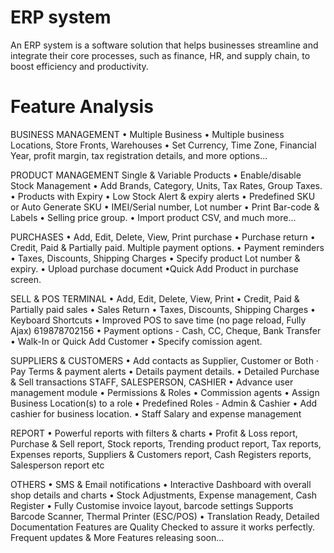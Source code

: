 # ERP system
An ERP system is a software solution that helps businesses streamline and integrate their core processes, such as finance, HR, and supply chain, to boost efficiency and productivity.

# Feature Analysis

BUSINESS MANAGEMENT
• Multiple Business
• Multiple business Locations, Store Fronts, Warehouses
• Set Currency, Time Zone, Financial Year, profit margin, tax
registration details, and more options...

PRODUCT MANAGEMENT
Single & Variable Products
• Enable/disable Stock Management
• Add Brands, Category, Units, Tax Rates, Group Taxes.
• Products with Expiry
• Low Stock Alert & expiry alerts
• Predefined SKU or Auto Generate SKU
• IMEI/Serial number, Lot number
• Print Bar-code & Labels
• Selling price group.
• Import product CSV, and much more...

PURCHASES
• Add, Edit, Delete, View, Print purchase
• Purchase return
• Credit, Paid & Partially paid. Multiple payment options.
• Payment reminders
• Taxes, Discounts, Shipping Charges
• Specify product Lot number & expiry.
• Upload purchase document
•Quick Add Product in purchase screen.

SELL & POS TERMINAL
• Add, Edit, Delete, View, Print
• Credit, Paid & Partially paid sales
• Sales Return
• Taxes, Discounts, Shipping Charges
• Keyboard Shortcuts
• Improved POS to save time (no page
reload, Fully Ajax)
619878702156
• Payment options - Cash, CC, Cheque, Bank
Transfer
• Walk-In or Quick Add Customer
• Specify comission agent.

SUPPLIERS & CUSTOMERS
• Add contacts as Supplier, Customer or Both
⋅
Pay Terms & payment alerts
• Details payment details.
• Detailed Purchase & Sell transactions
STAFF, SALESPERSON, CASHIER
• Advance user management module
• Permissions & Roles
• Commission agents
• Assign Business Location(s) to a role
• Predefined Roles - Admin & Cashier
• Add cashier for business location.
• Staff Salary and expense management

REPORT
• Powerful reports with filters & charts
• Profit & Loss report, Purchase & Sell report, Stock reports,
Trending product report, Tax reports, Expenses reports,
Suppliers & Customers report, Cash Registers reports,
Salesperson report etc

OTHERS
• SMS & Email notifications
• Interactive Dashboard with overall shop details and charts
• Stock Adjustments, Expense management, Cash Register
• Fully Customise invoice layout, barcode settings
Supports Barcode Scanner, Thermal Printer (ESC/POS)
• Translation Ready, Detailed Documentation
Features are Quality Checked to assure it works perfectly.
Frequent updates & More Features releasing soon...
